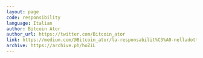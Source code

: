 ```yaml
---
layout: page
code: responsibility
language: Italian
author: Bitcoin Ator
author_url: https://twitter.com/Bitcoin_ator
link: https://medium.com/@Bitcoin_ator/la-responsabilit%C3%A0-nelladottare-bitcoin-ae15dc5e7aaa
archive: https://archive.ph/hoZiL
---
```

